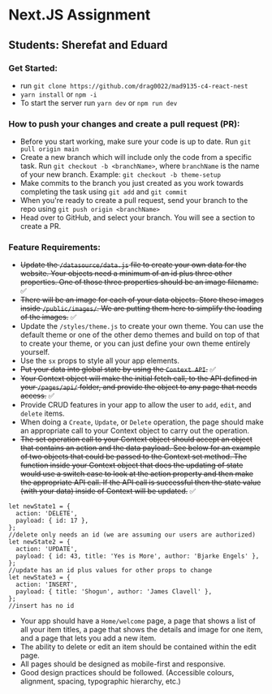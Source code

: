 # Next.JS Assignment
## Students: Sherefat and Eduard

### Get Started:

 - run `git clone https://github.com/drag0022/mad9135-c4-react-nest`
 - `yarn install` or `npm -i`
 - To start the server run `yarn dev` or `npm run dev`

### How to push your changes and create a pull request (PR):

- Before you start working, make sure your code is up to date. Run `git pull origin main`
- Create a new branch which will include only the code from a specific task. Run `git checkout -b <branchName>`, where `branchName` is the name of your new branch. Example: `git checkout -b theme-setup`
- Make commits to the branch you just created as you work towards completing the task using `git add` and `git commit`
- When you're ready to create a pull request, send your branch to the repo using `git push origin <branchName>`
- Head over to GitHub, and select your branch. You will see a section to create a PR.


### Feature Requirements:
- ~~Update the `/datasource/data.js` file to create your own data for the website. Your objects need a minimum of an id plus three other properties. One of those three properties should be an image filename.~~ ✅
- ~~There will be an image for each of your data objects. Store these images inside `/public/images/`. We are putting them here to simplify the loading of the images.~~ ✅
- Update the `/styles/theme.js` to create your own theme. You can use the default theme or one of the other demo themes and build on top of that to create your theme, or you can just define your own theme entirely yourself.
- Use the `sx` props to style all your app elements.
- ~~Put your data into global state by using the `Context API`.~~ ✅
- ~~Your Context object will make the initial fetch call, to the API defined in your `/pages/api/` folder, and provide the object to any page that needs access.~~ ✅
- Provide CRUD features in your app to allow the user to `add`, `edit`, and `delete` items.
- When doing a `Create`, `Update`, or `Delete` operation, the page should make an appropriate call to your Context object to carry out the operation.
- ~~The set operation call to your Context object should accept an object that contains an action and the data payload. See below for an example of two objects that could be passed to the Context set method. The function inside your Context object that does the updating of state would use a switch case to look at the action property and then make the appropriate API call. If the API call is successful then the state value (with your data) inside of Context will be updated.~~ ✅

``` 
let newState1 = {
  action: 'DELETE',
  payload: { id: 17 },
};
//delete only needs an id (we are assuming our users are authorized)
let newState2 = {
  action: 'UPDATE',
  payload: { id: 43, title: 'Yes is More', author: 'Bjarke Engels' },
};
//update has an id plus values for other props to change
let newState3 = {
  action: 'INSERT',
  payload: { title: 'Shogun', author: 'James Clavell' },
};
//insert has no id
```

- Your app should have a `Home/welcome` page, a page that shows a list of all your item titles, a page that shows the details and image for one item, and a page that lets you add a new item.
- The ability to delete or edit an item should be contained within the edit page.
- All pages should be designed as mobile-first and responsive.
- Good design practices should be followed. (Accessible colours, alignment, spacing, typographic hierarchy, etc.)
